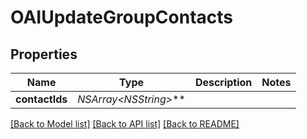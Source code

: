 # OAIUpdateGroupContacts

## Properties
Name | Type | Description | Notes
------------ | ------------- | ------------- | -------------
**contactIds** | **NSArray&lt;NSString*&gt;*** |  | 

[[Back to Model list]](../README.md#documentation-for-models) [[Back to API list]](../README.md#documentation-for-api-endpoints) [[Back to README]](../README.md)


